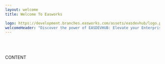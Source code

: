 ```yaml
---
layout: welcome
title: Welcome To Easworks

logo: https://development.branches.easworks.com/assets/easdevhub/logo.png
welcomeHeader: "Discover the power of EASDEVHUB: Elevate your Enterprise Application Software development journey with our exceptional solutions and expertise"
---
```


\
\
\
CONTENT

